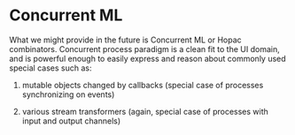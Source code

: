 # Concurrent ML

What we might provide in the future is Concurrent ML or Hopac
combinators.  Concurrent process paradigm is a clean fit to the UI
domain, and is powerful enough to easily express and reason about
commonly used special cases such as:

1. mutable objects changed by callbacks (special case of processes
   synchronizing on events)

2. various stream transformers (again, special case of processes with
   input and output channels)
